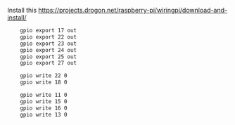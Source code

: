 Install this https://projects.drogon.net/raspberry-pi/wiringpi/download-and-install/

```bash
    gpio export 17 out
    gpio export 22 out
    gpio export 23 out
    gpio export 24 out
    gpio export 25 out
    gpio export 27 out

    gpio write 22 0
    gpio write 18 0

    gpio write 11 0
    gpio write 15 0
    gpio write 16 0
    gpio write 13 0
